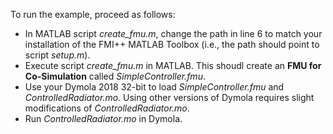 To run the example, proceed as follows:

- In MATLAB script _create_fmu.m_, change the path in line 6 to match your installation of the FMI++ MATLAB Toolbox (i.e., the path should point to script _setup.m_).
- Execute script _create_fmu.m_ in MATLAB. This shoudl create an __FMU for Co-Simulation__ called _SimpleController.fmu_.
- Use your Dymola 2018 32-bit to load _SimpleController.fmu_ and _ControlledRadiator.mo_. Using other versions of Dymola requires slight modifications of _ControlledRadiator.mo_.
- Run _ControlledRadiator.mo_ in Dymola.
